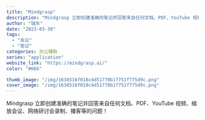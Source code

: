 ```yaml
---
title: "Mindgrasp"
description: "Mindgrasp 立即创建准确的笔记并回答来自任何文档、PDF、YouTube 视频、缩放会议、网络研讨会录制、播客等"
author: "瑞东"
date: "2023-03-30"
tags:
  - "会议"
  - "笔记"
categories: 办公辅助
series: "application"
website_link: "https://mindgrasp.ai/"
color: "#666"

thumb_image: "/img/1638516f018c4d51770b1f751f775d9c.png"
cover_image: "/img/1638516f018c4d51770b1f751f775d9c.png"
---
```


Mindgrasp 立即创建准确的笔记并回答来自任何文档、PDF、YouTube 视频、缩放会议、网络研讨会录制、播客等的问题！